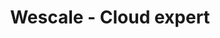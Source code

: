 ---
layout: default
title: Wescale - Cloud expert
class: home

references:
  -
    name: Oui.sncf
    img: /images/references/client-oui-sncf.png
    url: https://oui.sncf/
  -
    name: Canal+
    img: /images/references/client-canalplus.png
    url: https://www.canalplus.fr/
  -
    name: BPI France
    img: /images/references/client-bpifrance.png
    url: https://www.bpifrance.fr/
  -
    name: SoftBank Robotics
    img: /images/references/client-softbank-robotics.png
    url: https://www.softbankrobotics.com/emea/fr
  -
    name: Société Générale
    img: /images/references/client-societe-generale.png
    url: https://www.societegenerale.fr/
  -
    name: Galeries Lafayette
    img: /images/references/client-galeries-lafayette.png
    url: https://www.galerieslafayette.com/
  -
    name: NextRadioTv
    img: /images/references/client-next-radio-tv.png
    url: http://www.nextradiotv.com/fr/
  -
    name: SeLoger.com
    img: /images/references/client-seloger.png
    url: https://www.seloger.com/
  -
    name: AccorHotels
    img: /images/references/client-accor-hotels.png
    url: https://www.accorhotels.com
  -
    name: Chantelle
    img: /images/references/client-chantelle.png
    url: https://www.groupechantelle.com/
  -
    name: M6
    img: /images/references/client-m6.png
    url: https://www.groupem6.fr/
  -
    name: Paylib
    img: /images/references/client-paylib.png
    url: https://www.paylib.fr/client-paylib.png
  -
    name: Reachfive
    img: /images/references/client-reachfive.png
    url: https://reachfive.co/fr/
  -
    name: MediaTransports
    img: /images/references/client-mediatransports.png
    url: http://www.mediatransports.com/
  -
    name: Christian Dior
    img: /images/references/client-dior.png
    url: https://www.dior.com/
  -
    name: BforBank
    img: /images/references/client-bforbank.png
    url: https://www.bforbank.com/
---